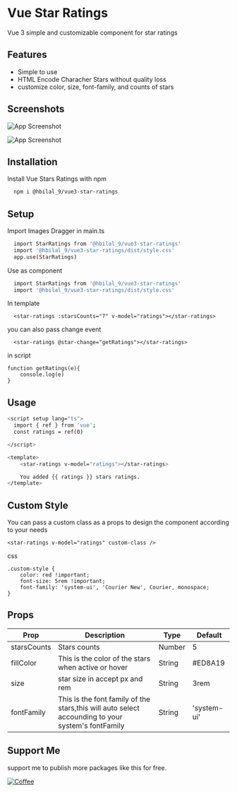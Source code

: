 # Vue Star Ratings

Vue 3 simple and customizable component for star ratings


## Features

- Simple to use
- HTML Encode Characher Stars without quality loss
- customize color, size, font-family, and counts of stars

## Screenshots

![App Screenshot](https://i.postimg.cc/yYX6rd3y/Screenshot-2023-02-05-at-12-49-58-PM.png)

![App Screenshot](https://i.postimg.cc/2jHNqZWJ/vue-star-ratings.gif)

## Installation

Install Vue Stars Ratings with npm

```bash
  npm i @hbilal_9/vue3-star-ratings
```
    
## Setup

Import Images Dragger in main.ts

```bash
  import StarRatings from '@hbilal_9/vue3-star-ratings'
  import '@hbilal_9/vue3-star-ratings/dist/style.css'
  app.use(StarRatings)
```

Use as component

```bash
  import StarRatings from '@hbilal_9/vue3-star-ratings'
  import '@hbilal_9/vue3-star-ratings/dist/style.css'
```
In template

```
  <star-ratings :starsCounts="7" v-model="ratings"></star-ratings>
```
you can also pass change event
```
  <star-ratings @star-change="getRatings"></star-ratings>
```
in script

```
function getRatings(e){
    console.log(e)
}
```

##  Usage
```bash
<script setup lang="ts">
  import { ref } from 'vue';
  const ratings = ref(0)

</script>

<template>
    <star-ratings v-model="ratings"></star-ratings>

    You added {{ ratings }} stars ratings.
</template>

```

## Custom Style

You can pass a custom class as a props to design the component according to your needs

```
<star-ratings v-model="ratings" custom-class />
```

css 

```
.custom-style {
    color: red !important;
    font-size: 5rem !important;
    font-family: 'system-ui', 'Courier New', Courier, monospace;
}
```
## Props

| Prop          | Description                                                                                       | Type             | Default |
| ------------- | ------------------------------------------------------------------------------------------------- | ---------------- | ------- |
| starsCounts      | Stars counts                                | Number | 5      |
| fillColor     | This is the color of the stars when active or hover                                                        | String           | #ED8A19 |
| size     | star size in accept px and rem                                                        | String           | 3rem |
| fontFamily     | This is the font family of the stars,this will auto select accounding to your system's fontFamily                                                  | String           | 'system-ui' |

 

## Support Me
support me to publish more packages like this for free.

[![Coffee](https://img.shields.io/badge/Coffee-Buy%20me%20a%20coffee-yellow)](https://www.buymeacoffee.com/hbilal)